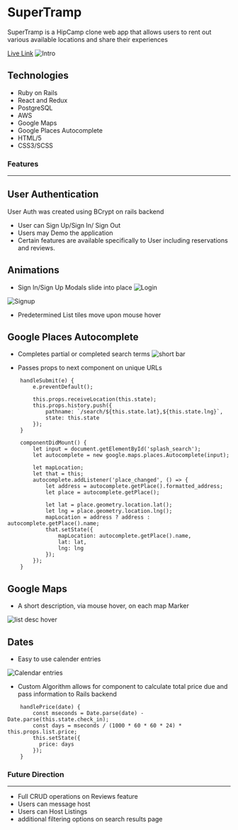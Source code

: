 #  SuperTramp

SuperTramp is a HipCamp clone web app that allows users to rent out various available locations and share their experiences

[Live Link](https://supertrampapp.herokuapp.com/)
![Intro](https://supertramp-mast.s3-us-west-1.amazonaws.com/intro.png)

Technologies
--------------
* Ruby on Rails
* React and Redux
* PostgreSQL
* AWS
* Google Maps
* Google Places Autocomplete
* HTML/5
* CSS3/SCSS

### Features
--------------
## User Authentication
User Auth was created using BCrypt on rails backend
* User can Sign Up/Sign In/ Sign Out
* Users may Demo the application
* Certain features are available specifically to User including reservations and reviews.

## Animations
* Sign In/Sign Up Modals slide into place
![Login](https://supertramp-mast.s3-us-west-1.amazonaws.com/login+animation.gif)

![Signup](https://supertramp-mast.s3-us-west-1.amazonaws.com/signup+animation.gif)

* Predetermined List tiles move upon mouse hover

## Google Places Autocomplete
* Completes partial or completed search terms
![short bar](https://supertramp-mast.s3-us-west-1.amazonaws.com/Google+places+ac.png)

<!-- ![long bar](https://supertramp-mast.s3-us-west-1.amazonaws.com/full+search+bar.png) -->

* Passes props to next component on unique URLs
``````````````````````
    handleSubmit(e) {
        e.preventDefault();

        this.props.receiveLocation(this.state);
        this.props.history.push({
            pathname: `/search/${this.state.lat},${this.state.lng}`,
            state: this.state
        });
    }

    componentDidMount() {
        let input = document.getElementById('splash_search');
        let autocomplete = new google.maps.places.Autocomplete(input);

        let mapLocation;
        let that = this;
        autocomplete.addListener('place_changed', () => {
            let address = autocomplete.getPlace().formatted_address;
            let place = autocomplete.getPlace();

            let lat = place.geometry.location.lat();
            let lng = place.geometry.location.lng();
            mapLocation = address ? address : autocomplete.getPlace().name;
            that.setState({
                mapLocation: autocomplete.getPlace().name,
                lat: lat,
                lng: lng
            });
        });   
    }
``````````````````````


## Google Maps
* A short description, via mouse hover, on each map Marker

![list desc hover](https://supertramp-mast.s3-us-west-1.amazonaws.com/map+hover.png)


## Dates
* Easy to use calender entries

![Calendar entries](https://supertramp-mast.s3-us-west-1.amazonaws.com/reactdates+calendar.png)

* Custom Algorithm allows for component to calculate total price due and pass information to Rails backend
`````````````````````````````````
    handlePrice(date) {
        const mseconds = Date.parse(date) - Date.parse(this.state.check_in);
        const days = mseconds / (1000 * 60 * 60 * 24) * this.props.list.price;
        this.setState({
          price: days
        });
    }
`````````````````````````````````




### Future Direction
---------
* Full CRUD operations on Reviews feature
* Users can message host
* Users can Host Listings
* additional filtering options on search results page



